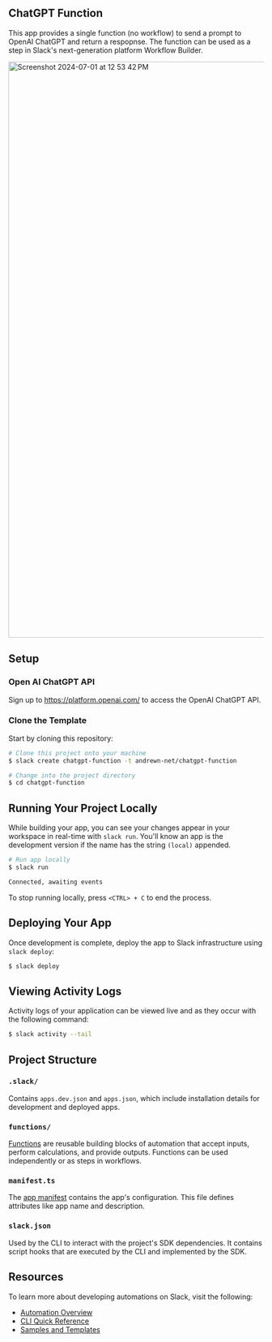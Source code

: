 ## ChatGPT Function

This app provides a single function (no workflow) to send a prompt to OpenAI ChatGPT and return a respopnse. The function can be used as a step in Slack's next-generation platform Workflow Builder.

<img width="1136" alt="Screenshot 2024-07-01 at 12 53 42 PM" src="https://github.com/andrewn-net/chatgpt-function/assets/27248499/dd86c643-80ef-4f72-87f0-de2078247cd8">

## Setup

### Open AI ChatGPT API

Sign up to https://platform.openai.com/ to access the OpenAI ChatGPT API.


### Clone the Template

Start by cloning this repository:

```zsh
# Clone this project onto your machine
$ slack create chatgpt-function -t andrewn-net/chatgpt-function

# Change into the project directory
$ cd chatgpt-function
```

## Running Your Project Locally

While building your app, you can see your changes appear in your workspace in
real-time with `slack run`. You'll know an app is the development version if the
name has the string `(local)` appended.

```zsh
# Run app locally
$ slack run

Connected, awaiting events
```

To stop running locally, press `<CTRL> + C` to end the process.

## Deploying Your App

Once development is complete, deploy the app to Slack infrastructure using
`slack deploy`:

```zsh
$ slack deploy
```

## Viewing Activity Logs

Activity logs of your application can be viewed live and as they occur with the
following command:

```zsh
$ slack activity --tail
```

## Project Structure

### `.slack/`

Contains `apps.dev.json` and `apps.json`, which include installation details for
development and deployed apps.

### `functions/`

[Functions](https://api.slack.com/automation/functions) are reusable building
blocks of automation that accept inputs, perform calculations, and provide
outputs. Functions can be used independently or as steps in workflows.

### `manifest.ts`

The [app manifest](https://api.slack.com/automation/manifest) contains the app's
configuration. This file defines attributes like app name and description.

### `slack.json`

Used by the CLI to interact with the project's SDK dependencies. It contains
script hooks that are executed by the CLI and implemented by the SDK.

## Resources

To learn more about developing automations on Slack, visit the following:

- [Automation Overview](https://api.slack.com/automation)
- [CLI Quick Reference](https://api.slack.com/automation/cli/quick-reference)
- [Samples and Templates](https://api.slack.com/automation/samples)

